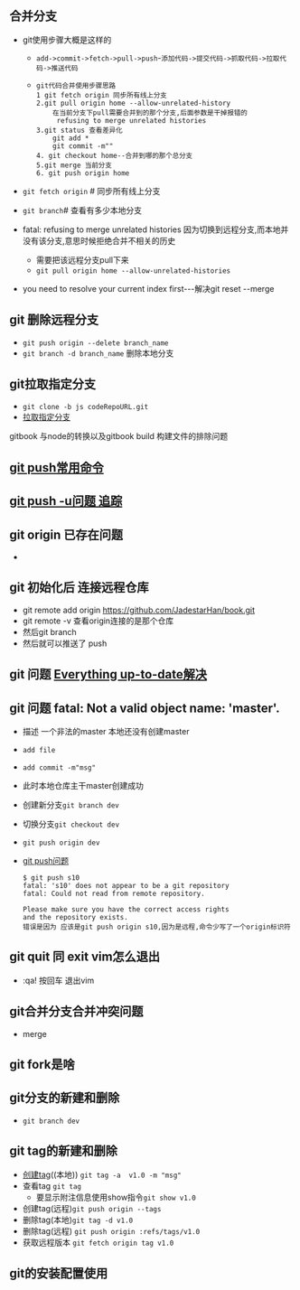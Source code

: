 ## 合并分支

- git使用步骤大概是这样的
  - `add->commit->fetch->pull->push`-`添加代码->提交代码->抓取代码->拉取代码->推送代码`

  - ```
    git代码合并使用步骤思路
    1 git fetch origin 同步所有线上分支
    2.git pull origin home --allow-unrelated-history
    	在当前分支下pull需要合并到的那个分支,后面参数是干掉报错的
    	 refusing to merge unrelated histories
    3.git status 查看差异化
    	git add *
    	git commit -m""
    4. git checkout home--合并到哪的那个总分支
    5.git merge 当前分支
    6. git push origin home
    
    ```

- `git fetch origin` # 同步所有线上分支
- `git branch`# 查看有多少本地分支
- fatal: refusing to merge unrelated histories  因为切换到远程分支,而本地并没有该分支,意思时候拒绝合并不相关的历史
  - 需要把该远程分支pull下来
  - `git pull origin home --allow-unrelated-histories`

- you need to resolve your current index first---解决git reset --merge

##  git 删除远程分支

- `git push origin --delete branch_name`
- `git branch -d branch_name` 删除本地分支

## git拉取指定分支

- `git clone -b js codeRepoURL.git`
- [拉取指定分支](https://www.jianshu.com/p/856ce249ed78)

gitbook 与node的转换以及gitbook build 构建文件的排除问题

## [git push常用命令](https://www.cnblogs.com/qianqiannian/p/6008140.html)

## [git push -u问题 追踪](https://www.cnblogs.com/dyh-air/p/9257237.html)

## git origin 已存在问题

- 

##  git 初始化后 连接远程仓库

- git remote add origin https://github.com/JadestarHan/book.git
- git remote -v  查看origin连接的是那个仓库
- 然后git branch 
- 然后就可以推送了 push 

## git 问题 [Everything up-to-date解决](https://blog.csdn.net/myhuashengmi/article/details/52197566)

## git 问题 fatal: Not a valid object name: 'master'.

- 描述  一个非法的master 本地还没有创建master

- `add file`

- `add commit -m"msg"`

- 此时本地仓库主干master创建成功

- 创建新分支`git branch dev`

- 切换分支`git checkout dev`

- `git push origin dev`

- [git push问题](https://www.cnblogs.com/qianqiannian/p/6008140.html)

  ``````
  $ git push s10
  fatal: 's10' does not appear to be a git repository
  fatal: Could not read from remote repository.
  
  Please make sure you have the correct access rights
  and the repository exists.
  错误是因为 应该是git push origin s10,因为是远程,命令少写了一个origin标识符
  ``````





## git quit<enter> 同 exit vim怎么退出

- :qa!  按回车  退出vim



## git合并分支合并冲突问题

- merge



## git fork是啥



## git分支的新建和删除

- `git branch dev`



## git tag的新建和删除

- [创建tag](https://www.cnblogs.com/senlinyang/p/8527764.html)((本地)) ```git tag -a  v1.0 -m "msg"```
- 查看tag ```git tag```
  - 要显示附注信息使用show指令`git show v1.0`
- 创建tag(远程)`git push origin --tags`
- 删除tag(本地)`git tag -d v1.0`
- 删除tag(远程) `git push origin :refs/tags/v1.0`
- 获取远程版本 `git fetch origin tag v1.0`



## git的安装配置使用
